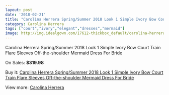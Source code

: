 ```yaml
---
layout: post
date: '2018-02-21'
title: "Carolina Herrera Spring/Summer 2018 Look 1 Simple Ivory Bow Court Train Flare Sleeves Off-the-shoulder Mermaid Dress For Bride"
category: Carolina Herrera
tags: ["court","ivory","elegant","dresses","mermaid"]
image: http://img.idealgown.com/17612-thickbox_default/carolina-herrera-spring-summer-2018-look-1-simple-ivory-bow-court-train-flare-sleeves-off-the-shoulder-mermaid-dress-for-bride.jpg
---
```

Carolina Herrera Spring/Summer 2018 Look 1 Simple Ivory Bow Court Train Flare Sleeves Off-the-shoulder Mermaid Dress For Bride

On Sales: **$319.98**
<a href="https://www.idealgown.com/en/carolina-herrera/6879-carolina-herrera-spring-summer-2018-look-1-simple-ivory-bow-court-train-flare-sleeves-off-the-shoulder-mermaid-dress-for-bride.html"><amp-img layout="responsive" width="600" height="600" src="//img.idealgown.com/17612-thickbox_default/carolina-herrera-spring-summer-2018-look-1-simple-ivory-bow-court-train-flare-sleeves-off-the-shoulder-mermaid-dress-for-bride.jpg" alt="Carolina Herrera Spring/Summer 2018 Look 1 Simple Ivory Bow Court Train Flare Sleeves Off-the-shoulder Mermaid Dress For Bride 0" /></a>
<a href="https://www.idealgown.com/en/carolina-herrera/6879-carolina-herrera-spring-summer-2018-look-1-simple-ivory-bow-court-train-flare-sleeves-off-the-shoulder-mermaid-dress-for-bride.html"><amp-img layout="responsive" width="600" height="600" src="//img.idealgown.com/17613-thickbox_default/carolina-herrera-spring-summer-2018-look-1-simple-ivory-bow-court-train-flare-sleeves-off-the-shoulder-mermaid-dress-for-bride.jpg" alt="Carolina Herrera Spring/Summer 2018 Look 1 Simple Ivory Bow Court Train Flare Sleeves Off-the-shoulder Mermaid Dress For Bride 1" /></a>

Buy it: [Carolina Herrera Spring/Summer 2018 Look 1 Simple Ivory Bow Court Train Flare Sleeves Off-the-shoulder Mermaid Dress For Bride](https://www.idealgown.com/en/carolina-herrera/6879-carolina-herrera-spring-summer-2018-look-1-simple-ivory-bow-court-train-flare-sleeves-off-the-shoulder-mermaid-dress-for-bride.html "Carolina Herrera Spring/Summer 2018 Look 1 Simple Ivory Bow Court Train Flare Sleeves Off-the-shoulder Mermaid Dress For Bride")

View more: [Carolina Herrera](https://www.idealgown.com/en/121-carolina-herrera "Carolina Herrera")